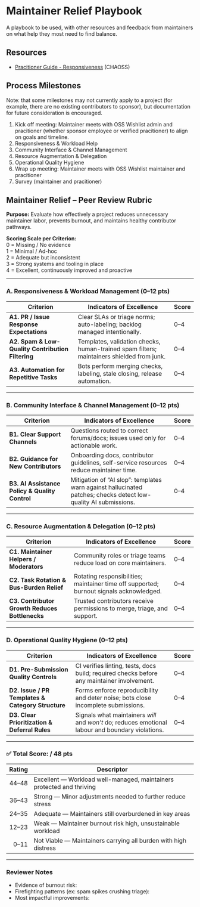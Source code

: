 # Maintainer Relief Playbook
A playbook to be used, with other resources and feedback from maintainers on what help they most need to find balance.

## Resources

* [Pracitioner Guide - Responsiveness](https://chaoss.community/practitioner-guide-responsiveness/) (CHAOSS)
  

## Process Milestones

Note: that some milestones may not currently apply to a project (for example, there are no existing contributors to sponsor), but documentation for future consideration is encouraged.

1. Kick off meeting: Maintainer meets with OSS Wishlist admin and pracitioner (whether sponsor employee or verified pracitioner) to align on goals and timeline.
2. Responsiveness & Workload Help
3. Community Interface & Channel Management
4. Resource Augmentation & Delegation 
5. Operational Quality Hygiene
6. Wrap up meeting: Maintainer meets with OSS Wishlist maintainer and pracitioner
7. Survey (maintainer and pracitioner)
   

## Maintainer Relief – Peer Review Rubric

**Purpose:** Evaluate how effectively a project reduces unnecessary maintainer labor, prevents burnout, and maintains healthy contributor pathways.

**Scoring Scale per Criterion:**  
0 = Missing / No evidence  
1 = Minimal / Ad-hoc  
2 = Adequate but inconsistent  
3 = Strong systems and tooling in place  
4 = Excellent, continuously improved and proactive

---

### A. Responsiveness & Workload Management (0–12 pts)

| Criterion | Indicators of Excellence | Score |
|---------|--------------------------|------|
| **A1. PR / Issue Response Expectations** | Clear SLAs or triage norms; auto-labeling; backlog managed intentionally. | 0–4 |
| **A2. Spam & Low-Quality Contribution Filtering** | Templates, validation checks, human-trained spam filters; maintainers shielded from junk. | 0–4 |
| **A3. Automation for Repetitive Tasks** | Bots perform merging checks, labeling, stale closing, release automation. | 0–4 |

---

### B. Community Interface & Channel Management (0–12 pts)

| Criterion | Indicators of Excellence | Score |
|---------|--------------------------|------|
| **B1. Clear Support Channels** | Questions routed to correct forums/docs; issues used only for actionable work. | 0–4 |
| **B2. Guidance for New Contributors** | Onboarding docs, contributor guidelines, self-service resources reduce maintainer time. | 0–4 |
| **B3. AI Assistance Policy & Quality Control** | Mitigation of “AI slop”: templates warn against hallucinated patches; checks detect low-quality AI submissions. | 0–4 |

---

### C. Resource Augmentation & Delegation (0–12 pts)

| Criterion | Indicators of Excellence | Score |
|---------|--------------------------|------|
| **C1. Maintainer Helpers / Moderators** | Community roles or triage teams reduce load on core maintainers. | 0–4 |
| **C2. Task Rotation & Bus-Burden Relief** | Rotating responsibilities; maintainer time off supported; burnout signals acknowledged. | 0–4 |
| **C3. Contributor Growth Reduces Bottlenecks** | Trusted contributors receive permissions to merge, triage, and support. | 0–4 |

---

### D. Operational Quality Hygiene (0–12 pts)

| Criterion | Indicators of Excellence | Score |
|---------|--------------------------|------|
| **D1. Pre-Submission Quality Controls** | CI verifies linting, tests, docs build; required checks before any maintainer involvement. | 0–4 |
| **D2. Issue / PR Templates & Category Structure** | Forms enforce reproducibility and deter noise; bots close incomplete submissions. | 0–4 |
| **D3. Clear Prioritization & Deferral Rules** | Signals what maintainers *will* and *won’t* do; reduces emotional labour and boundary violations. | 0–4 |

---

### ✅ Total Score: **/ 48 pts**

| Rating | Descriptor |
|------:|------------|
| 44–48 | Excellent — Workload well-managed, maintainers protected and thriving |
| 36–43 | Strong — Minor adjustments needed to further reduce stress |
| 24–35 | Adequate — Maintainers still overburdened in key areas |
| 12–23 | Weak — Maintainer burnout risk high, unsustainable workload |
| 0–11 | Not Viable — Maintainers carrying all burden with high distress |

---

### Reviewer Notes

- Evidence of burnout risk:  
- Firefighting patterns (ex: spam spikes crushing triage):  
- Most impactful improvements:  
